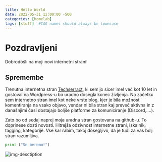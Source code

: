 ```yaml
---
title: Hello World
date: 2022-05-31 12:00:00 -500
categories: [homelab]
tags: [stuff]  #TAG names should always be lowecase
---
```


# Pozdravljeni

Dobrodošli na moji novi internetni strani!


## Spremembe

Trenutna internetna stran [Techserract](https://www.techserract.com), ki sem jo sicer imel več kot 10 let in gostoval na Wordpress-u bo uradno dosegla konec življenja. Na začetku sem internetno stran imel kot neke vrste blog, kjer je bila možnost komentiranja na vsako objavo, vendar ni bila stran kaj preveč aktivna in z današnjimi časi obstajajo boljše platforme za komuniciranje (Discord,....).

Zato bo od sedaj naprej moja uradna stran gostovana na github-u. To doprinese dosti novosti. Hitrejša odzivnost internetne strani, iskalnik, tagging, kategorije. Vse kar rabim, takoj dosegljivo, da je tudi za vas bolj stran razumljiva.

```python
print ("Se beremo!")
```

![img-desctiption](https://images.unsplash.com/photo-1531804055935-76f44d7c3621?ixlib=rb-1.2.1&ixid=MnwxMjA3fDB8MHxwaG90by1wYWdlfHx8fGVufDB8fHx8&auto=format&fit=crop&w=1288&q=80)
